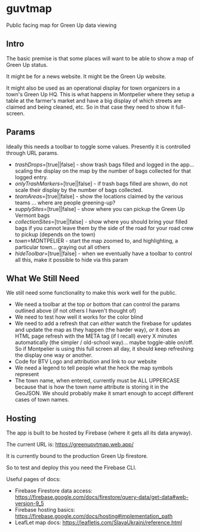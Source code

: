 # guvtmap
Public facing map for Green Up data viewing

## Intro
The basic premise is that some places will want to be able to show a map of Green Up status.

It might be for a news website. It might be the Green Up website.

It might also be used as an operational display for town organizers in a town's Green Up HQ. This is what happens in Montpelier where they setup a table at the farmer's market and have a big display of which streets are claimed and being cleaned, etc. So in that case they need to show it full-screen.

## Params
Ideally this needs a toolbar to toggle some values. Presently it is controlled through URL params.

* *trashDrops*=[true||false] - show trash bags filled and logged in the app... scaling the display on the map by the number of bags collected for that logged entry.
* *onlyTrashMarkers*=[true||false] - if trash bags filled are shown, do not scale their display by the number of bags collected.
* *teamAreas*=[true||false] - show the locations claimed by the various teams ... where are people greening-up?
* *supplySites*=[true||false] - show where you can pickup the Green Up Vermont bags
* *collectionSites*=[true||false] - show where you should bring your filled bags if you cannot leave them by the side of the road for your road crew to pickup (depends on the town)
* *town*=MONTPELIER - start the map zoomed to, and highlighting, a particular town... graying out all others
* *hideToolbar*=[true||false] - when we eventually have a toolbar to control all this, make it possible to hide via this param

## What We Still Need
We still need some functionality to make this work well for the public.
* We need a toolbar at the top or bottom that can control the params outlined above (if not others I haven't thought of)
* We need to test how well it works for the color blind
* We need to add a refresh that can _either_ watch the firebase for updates and update the map as they happen (the harder way), _or_ it does an HTML page refresh with the META tag (if I recall) every X minutes automatically (the simpler / old-school way)... maybe toggle-able on/off. So if Montpelier is using this full screen all day, it should keep refreshing the display one way or another.
* Code for BTV Logo and attribution and link to our website
* We need a legend to tell people what the heck the map symbols represent
* The town name, when entered, currently must be ALL UPPERCASE because that is how the town name attribute is storing it in the GeoJSON. We should probably make it smart enough to accept different cases of town names.

## Hosting
The app is built to be hosted by Firebase (where it gets all its data anyway).

The current URL is: https://greenupvtmap.web.app/

It is currently bound to the production Green Up firestore.

So to test and deploy this you need the Firebase CLI.

Useful pages of docs:
* Firebase Firestore data access: https://firebase.google.com/docs/firestore/query-data/get-data#web-version-9_5
* Firebase hosting basics: https://firebase.google.com/docs/hosting#implementation_path
* LeafLet map docs: https://leafletjs.com/SlavaUkraini/reference.html
